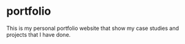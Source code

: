 # portfolio
This is my personal portfolio website that show my case studies and projects that I have done.
